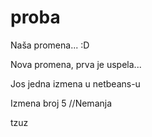 # proba

Naša promena... :D

Nova promena, prva je uspela... 

Jos jedna izmena u netbeans-u

Izmena broj 5 //Nemanja


tzuz
